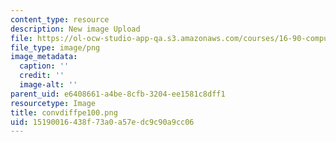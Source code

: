 ```yaml
---
content_type: resource
description: New image Upload
file: https://ol-ocw-studio-app-qa.s3.amazonaws.com/courses/16-90-computational-methods-in-aerospace-engineering-spring-2014/15190016438f73a0a57edc9c90a9cc06_convdiffpe100.png
file_type: image/png
image_metadata:
  caption: ''
  credit: ''
  image-alt: ''
parent_uid: e6408661-a4be-8cfb-3204-ee1581c8dff1
resourcetype: Image
title: convdiffpe100.png
uid: 15190016-438f-73a0-a57e-dc9c90a9cc06
---
```

